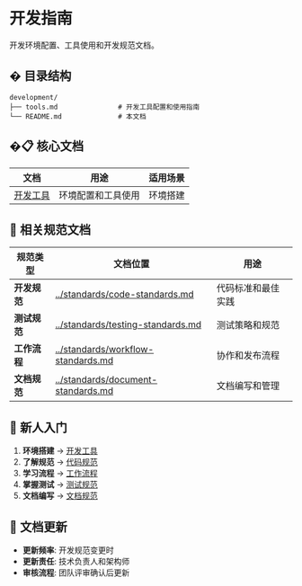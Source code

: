 # 开发指南

开发环境配置、工具使用和开发规范文档。

## � 目录结构

```
development/
├── tools.md               # 开发工具配置和使用指南
└── README.md              # 本文档
```

## �📋 核心文档

| 文档 | 用途 | 适用场景 |
|-----|------|---------|
| [开发工具](tools.md) | 环境配置和工具使用 | 环境搭建 |

## 🔗 相关规范文档

| 规范类型 | 文档位置 | 用途 |
|---------|---------|------|
| **开发规范** | [../standards/code-standards.md](../standards/code-standards.md) | 代码标准和最佳实践 |
| **测试规范** | [../standards/testing-standards.md](../standards/testing-standards.md) | 测试策略和规范 |
| **工作流程** | [../standards/workflow-standards.md](../standards/workflow-standards.md) | 协作和发布流程 |
| **文档规范** | [../standards/document-standards.md](../standards/document-standards.md) | 文档编写和管理 |

## 🚀 新人入门

1. **环境搭建** → [开发工具](tools.md)
2. **了解规范** → [代码规范](../standards/code-standards.md)
3. **学习流程** → [工作流程](../standards/workflow-standards.md)
4. **掌握测试** → [测试规范](../standards/testing-standards.md)
5. **文档编写** → [文档规范](../standards/document-standards.md)

## 📝 文档更新

- **更新频率**: 开发规范变更时
- **更新责任**: 技术负责人和架构师
- **审核流程**: 团队评审确认后更新
